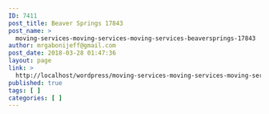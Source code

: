 ```yaml
---
ID: 7411
post_title: Beaver Springs 17843
post_name: >
  moving-services-moving-services-moving-services-beaversprings-17843
author: mrgabonijeff@gmail.com
post_date: 2018-03-28 01:47:36
layout: page
link: >
  http://localhost/wordpress/moving-services-moving-services-moving-services-beaversprings-17843/
published: true
tags: [ ]
categories: [ ]
---
```

